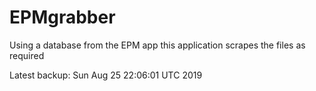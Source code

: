 # EPMgrabber
Using a database from the EPM app this application scrapes the files as required


Latest backup: Sun Aug 25 22:06:01 UTC 2019
